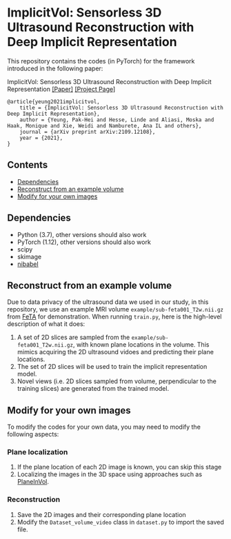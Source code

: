 # ImplicitVol: Sensorless 3D Ultrasound Reconstruction with Deep Implicit Representation<!-- omit in toc -->
<!-- ![Figure](fig/head_gif.gif) -->

This repository contains the codes (in PyTorch) for the framework introduced in the following paper:

ImplicitVol: Sensorless 3D Ultrasound Reconstruction with Deep Implicit Representation
[[Paper]](https://arxiv.org/abs/2109.12108) [[Project Page]](https://pakheiyeung.github.io/ImplicitVol_wp/)

```
@article{yeung2021implicitvol,
	title = {ImplicitVol: Sensorless 3D Ultrasound Reconstruction with Deep Implicit Representation},
	author = {Yeung, Pak-Hei and Hesse, Linde and Aliasi, Moska and Haak, Monique and Xie, Weidi and Namburete, Ana IL and others},
	journal = {arXiv preprint arXiv:2109.12108},
	year = {2021},
}
```

## Contents<!-- omit in toc -->
- [Dependencies](#dependencies)
- [Reconstruct from an example volume](#reconstruct-from-an-example-volume)
- [Modify for your own images](#modify-for-your-own-images)
  

## Dependencies
- Python (3.7), other versions should also work
- PyTorch (1.12), other versions should also work 
- scipy
- skimage
- [nibabel](https://nipy.org/nibabel/)

## Reconstruct from an example volume
Due to data privacy of the ultrasound data we used in our study, in this repository, we use an example MRI volume `example/sub-feta001_T2w.nii.gz` from [FeTA](http://neuroimaging.ch/feta) for demonstration. When running `train.py`, here is the high-level description of what it does:
1. A set of 2D slices are sampled from the `example/sub-feta001_T2w.nii.gz`, with known plane locations in the volume. This mimics acquiring the 2D ultrasound vidoes and predicting their plane locations.
2. The set of 2D slices will be used to train the implicit representation model.
3. Novel views (i.e. 2D slices sampled from volume, perpendicular to the training slices) are generated from the trained model.

## Modify for your own images
To modify the codes for your own data, you may need to modify the following aspects:

### Plane localization<!-- omit in toc -->
1. If the plane location of each 2D image is known, you can skip this stage
2. Localizing the images in the 3D space using approaches such as [PlaneInVol](https://github.com/pakheiyeung/PlaneInVol).
	
### Reconstruction<!-- omit in toc -->
1. Save the 2D images and their corresponding plane location
2. Modify the `Dataset_volume_video` class in `dataset.py` to import the saved file.
